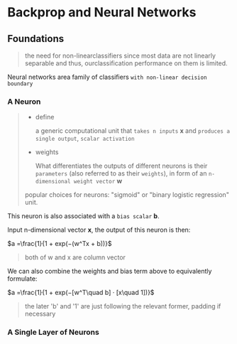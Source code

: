 # Backprop and Neural Networks

## Foundations

> the need for non-linearclassifiers since most data are not linearly separable and thus, ourclassification performance on them is limited.

Neural networks area family of classifiers `with non-linear decision boundary`

### A Neuron

> - define    
>   
>   a generic computational unit that `takes n inputs` **x** and `produces a single output`, `scalar activation`
> 
> - weights
>   
>   What differentiates the outputs of different neurons is their `parameters` (also referred to as their `weights`), in form of an `n-dimensional weight vector` **w**
> 
> popular choices for neurons: "sigmoid" or "binary logistic regression" unit. 

This neuron is also associated with a `bias scalar` **b**. 

Input n-dimensional vector **x**, the output of this neuron is then:

$a =\frac{1}{1 + exp(−(w^Tx + b))}$

> both of w and x are column vector

We can also combine the weights and bias term above to equivalently formulate:

$a =\frac{1}{1 + exp(−[w^T\quad b] · [x\quad 1])}$

> the later 'b' and '1' are just following the relevant former, padding if necessary

### A Single Layer of Neurons


